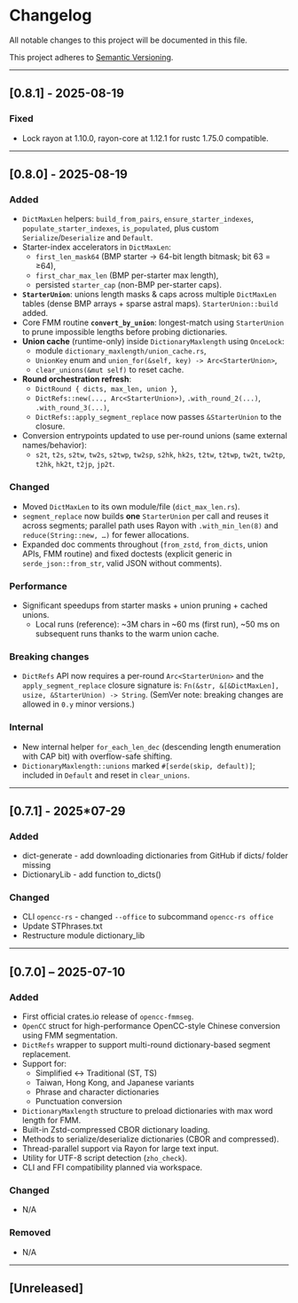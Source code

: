 # Changelog

All notable changes to this project will be documented in this file.

This project adheres to [Semantic Versioning](https://semver.org/).

---

## [0.8.1] - 2025-08-19

### Fixed

- Lock rayon at 1.10.0, rayon-core at 1.12.1 for rustc 1.75.0 compatible.

---

## [0.8.0] - 2025-08-19

### Added

- `DictMaxLen` helpers: `build_from_pairs`, `ensure_starter_indexes`, `populate_starter_indexes`, `is_populated`, plus
  custom `Serialize`/`Deserialize` and `Default`.
- Starter-index accelerators in `DictMaxLen`:
    - `first_len_mask64` (BMP starter → 64-bit length bitmask; bit 63 = ≥64),
    - `first_char_max_len` (BMP per-starter max length),
    - persisted `starter_cap` (non-BMP per-starter caps).
- **`StarterUnion`**: unions length masks & caps across multiple `DictMaxLen` tables (dense BMP arrays + sparse astral
  maps). `StarterUnion::build` added.
- Core FMM routine **`convert_by_union`**: longest-match using `StarterUnion` to prune impossible lengths before probing
  dictionaries.
- **Union cache** (runtime-only) inside `DictionaryMaxlength` using `OnceLock`:
    - module `dictionary_maxlength/union_cache.rs`,
    - `UnionKey` enum and `union_for(&self, key) -> Arc<StarterUnion>`,
    - `clear_unions(&mut self)` to reset cache.
- **Round orchestration refresh**:
    - `DictRound { dicts, max_len, union }`,
    - `DictRefs::new(..., Arc<StarterUnion>)`, `.with_round_2(...)`, `.with_round_3(...)`,
    - `DictRefs::apply_segment_replace` now passes `&StarterUnion` to the closure.
- Conversion entrypoints updated to use per-round unions (same external names/behavior):
    - `s2t`, `t2s`, `s2tw`, `tw2s`, `s2twp`, `tw2sp`,
      `s2hk`, `hk2s`, `t2tw`, `t2twp`, `tw2t`, `tw2tp`,
      `t2hk`, `hk2t`, `t2jp`, `jp2t`.

### Changed

- Moved `DictMaxLen` to its own module/file (`dict_max_len.rs`).
- `segment_replace` now builds **one** `StarterUnion` per call and reuses it across segments; parallel path uses Rayon
  with `.with_min_len(8)` and `reduce(String::new, …)` for fewer allocations.
- Expanded doc comments throughout (`from_zstd`, `from_dicts`, union APIs, FMM routine) and fixed doctests (explicit
  generic in `serde_json::from_str`, valid JSON without comments).

### Performance

- Significant speedups from starter masks + union pruning + cached unions.
    - Local runs (reference): ~3M chars in ~60 ms (first run), ~50 ms on subsequent runs thanks to the warm union cache.

### Breaking changes

- `DictRefs` API now requires a per-round `Arc<StarterUnion>` and the
  `apply_segment_replace` closure signature is:
  `Fn(&str, &[&DictMaxLen], usize, &StarterUnion) -> String`.
  (SemVer note: breaking changes are allowed in `0.y` minor versions.)

### Internal

- New internal helper `for_each_len_dec` (descending length enumeration with CAP bit) with overflow-safe shifting.
- `DictionaryMaxlength::unions` marked `#[serde(skip, default)]`; included in `Default` and reset in `clear_unions`.

---

## [0.7.1] - 2025*07-29

### Added

- dict-generate - add downloading dictionaries from GitHub if dicts/ folder missing
- DictionaryLib - add function to_dicts()

### Changed

- CLI `opencc-rs` - changed `--office` to subcommand `opencc-rs office`
- Update STPhrases.txt
- Restructure module dictionary_lib

---

## [0.7.0] – 2025-07-10

### Added

- First official crates.io release of `opencc-fmmseg`.
- `OpenCC` struct for high-performance OpenCC-style Chinese conversion using FMM segmentation.
- `DictRefs` wrapper to support multi-round dictionary-based segment replacement.
- Support for:
    - Simplified ↔ Traditional (ST, TS)
    - Taiwan, Hong Kong, and Japanese variants
    - Phrase and character dictionaries
    - Punctuation conversion
- `DictionaryMaxlength` structure to preload dictionaries with max word length for FMM.
- Built-in Zstd-compressed CBOR dictionary loading.
- Methods to serialize/deserialize dictionaries (CBOR and compressed).
- Thread-parallel support via Rayon for large text input.
- Utility for UTF-8 script detection (`zho_check`).
- CLI and FFI compatibility planned via workspace.

### Changed

- N/A

### Removed

- N/A

---

## [Unreleased]

